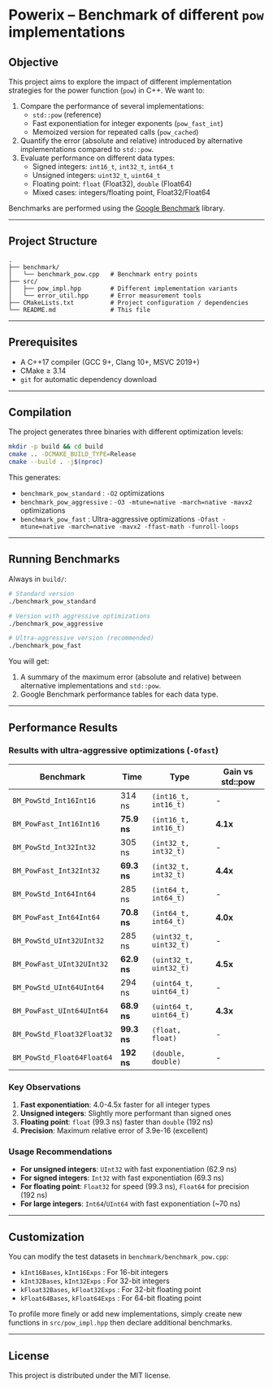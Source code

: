 # Powerix – Benchmark of different `pow` implementations

## Objective

This project aims to explore the impact of different implementation strategies for the power function (`pow`) in C++. We want to:

1. Compare the performance of several implementations:
   - `std::pow` (reference)
   - Fast exponentiation for integer exponents (`pow_fast_int`)
   - Memoized version for repeated calls (`pow_cached`)
2. Quantify the error (absolute and relative) introduced by alternative implementations compared to `std::pow`.
3. Evaluate performance on different data types:
   - Signed integers: `int16_t`, `int32_t`, `int64_t`
   - Unsigned integers: `uint32_t`, `uint64_t`
   - Floating point: `float` (Float32), `double` (Float64)
   - Mixed cases: integers/floating point, Float32/Float64

Benchmarks are performed using the [Google Benchmark](https://github.com/google/benchmark) library.

---

## Project Structure

```
.
├── benchmark/
│   └── benchmark_pow.cpp   # Benchmark entry points
├── src/
│   ├── pow_impl.hpp        # Different implementation variants
│   └── error_util.hpp      # Error measurement tools
├── CMakeLists.txt          # Project configuration / dependencies
└── README.md               # This file
```

---

## Prerequisites

- A C++17 compiler (GCC 9+, Clang 10+, MSVC 2019+)
- CMake ≥ 3.14
- `git` for automatic dependency download

---

## Compilation

The project generates three binaries with different optimization levels:

```bash
mkdir -p build && cd build
cmake .. -DCMAKE_BUILD_TYPE=Release
cmake --build . -j$(nproc)
```

This generates:
- `benchmark_pow_standard` : `-O2` optimizations
- `benchmark_pow_aggressive` : `-O3 -mtune=native -march=native -mavx2` optimizations
- `benchmark_pow_fast` : Ultra-aggressive optimizations `-Ofast -mtune=native -march=native -mavx2 -ffast-math -funroll-loops`

---

## Running Benchmarks

Always in `build/`:

```bash
# Standard version
./benchmark_pow_standard

# Version with aggressive optimizations
./benchmark_pow_aggressive

# Ultra-aggressive version (recommended)
./benchmark_pow_fast
```

You will get:

1. A summary of the maximum error (absolute and relative) between alternative implementations and `std::pow`.
2. Google Benchmark performance tables for each data type.

---

## Performance Results

### Results with ultra-aggressive optimizations (`-Ofast`)

| Benchmark | Time | Type | Gain vs std::pow |
|-----------|------|------|------------------|
| `BM_PowStd_Int16Int16` | 314 ns | `(int16_t, int16_t)` | - |
| `BM_PowFast_Int16Int16` | **75.9 ns** | `(int16_t, int16_t)` | **4.1x** |
| `BM_PowStd_Int32Int32` | 305 ns | `(int32_t, int32_t)` | - |
| `BM_PowFast_Int32Int32` | **69.3 ns** | `(int32_t, int32_t)` | **4.4x** |
| `BM_PowStd_Int64Int64` | 285 ns | `(int64_t, int64_t)` | - |
| `BM_PowFast_Int64Int64` | **70.8 ns** | `(int64_t, int64_t)` | **4.0x** |
| `BM_PowStd_UInt32UInt32` | 285 ns | `(uint32_t, uint32_t)` | - |
| `BM_PowFast_UInt32UInt32` | **62.9 ns** | `(uint32_t, uint32_t)` | **4.5x** |
| `BM_PowStd_UInt64UInt64` | 294 ns | `(uint64_t, uint64_t)` | - |
| `BM_PowFast_UInt64UInt64` | **68.9 ns** | `(uint64_t, uint64_t)` | **4.3x** |
| `BM_PowStd_Float32Float32` | **99.3 ns** | `(float, float)` | - |
| `BM_PowStd_Float64Float64` | **192 ns** | `(double, double)` | - |

### Key Observations

1. **Fast exponentiation**: 4.0-4.5x faster for all integer types
2. **Unsigned integers**: Slightly more performant than signed ones
3. **Floating point**: `float` (99.3 ns) faster than `double` (192 ns)
4. **Precision**: Maximum relative error of 3.9e-16 (excellent)

### Usage Recommendations

- **For unsigned integers**: `UInt32` with fast exponentiation (62.9 ns)
- **For signed integers**: `Int32` with fast exponentiation (69.3 ns)
- **For floating point**: `Float32` for speed (99.3 ns), `Float64` for precision (192 ns)
- **For large integers**: `Int64`/`UInt64` with fast exponentiation (~70 ns)

---

## Customization

You can modify the test datasets in `benchmark/benchmark_pow.cpp`:
- `kInt16Bases`, `kInt16Exps` : For 16-bit integers
- `kInt32Bases`, `kInt32Exps` : For 32-bit integers
- `kFloat32Bases`, `kFloat32Exps` : For 32-bit floating point
- `kFloat64Bases`, `kFloat64Exps` : For 64-bit floating point

To profile more finely or add new implementations, simply create new functions in `src/pow_impl.hpp` then declare additional benchmarks.

---

## License

This project is distributed under the MIT license. 